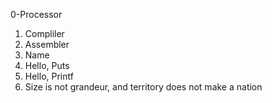 0-Processor
1. Compliler   
2. Assembler
3. Name
4. Hello, Puts
5. Hello, Printf
6. Size is not grandeur, and territory does not make a nation
